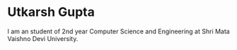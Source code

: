 # Utkarsh Gupta

I am an student of 2nd year Computer Science and Engineering at Shri Mata Vaishno Devi University.

